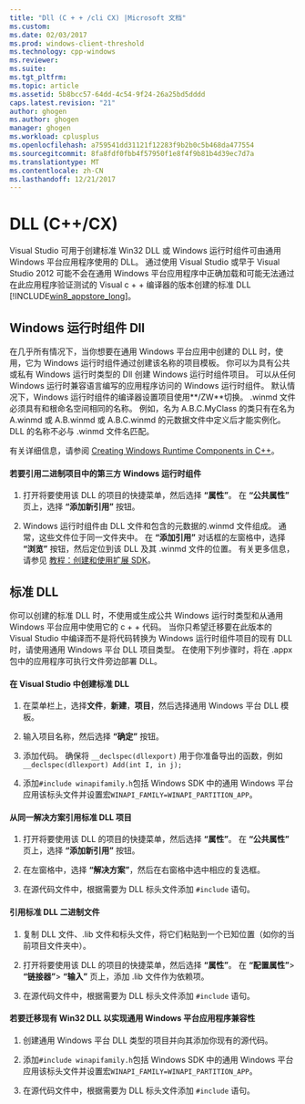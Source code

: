 ```yaml
---
title: "Dll (C + + /cli CX) |Microsoft 文档"
ms.custom: 
ms.date: 02/03/2017
ms.prod: windows-client-threshold
ms.technology: cpp-windows
ms.reviewer: 
ms.suite: 
ms.tgt_pltfrm: 
ms.topic: article
ms.assetid: 5b8bcc57-64dd-4c54-9f24-26a25bd5dddd
caps.latest.revision: "21"
author: ghogen
ms.author: ghogen
manager: ghogen
ms.workload: cplusplus
ms.openlocfilehash: a759541dd31121f12283f9b2b0c5b468da477554
ms.sourcegitcommit: 8fa8fdf0fbb4f57950f1e8f4f9b81b4d39ec7d7a
ms.translationtype: MT
ms.contentlocale: zh-CN
ms.lasthandoff: 12/21/2017
---
```

# <a name="dlls-ccx"></a>DLL (C++/CX)
Visual Studio 可用于创建标准 Win32 DLL 或 Windows 运行时组件可由通用 Windows 平台应用程序使用的 DLL。 通过使用 Visual Studio 或早于 Visual Studio 2012 可能不会在通用 Windows 平台应用程序中正确加载和可能无法通过在此应用程序验证测试的 Visual c + + 编译器的版本创建的标准 DLL [!INCLUDE[win8_appstore_long](../cppcx/includes/win8-appstore-long-md.md)]。  
  
## <a name="windows-runtime-component-dlls"></a>Windows 运行时组件 Dll  
 在几乎所有情况下，当你想要在通用 Windows 平台应用中创建的 DLL 时，使用，它为 Windows 运行时组件通过创建该名称的项目模板。 你可以为具有公共或私有 Windows 运行时类型的 Dll 创建 Windows 运行时组件项目。 可以从任何 Windows 运行时兼容语言编写的应用程序访问的 Windows 运行时组件。 默认情况下，Windows 运行时组件的编译器设置项目使用**/ZW**切换。 .winmd 文件必须具有和根命名空间相同的名称。 例如，名为 A.B.C.MyClass 的类只有在名为 A.winmd 或 A.B.winmd 或 A.B.C.winmd 的元数据文件中定义后才能实例化。 DLL 的名称不必与 .winmd 文件名匹配。  
  
 有关详细信息，请参阅 [Creating Windows Runtime Components in C++](/MicrosoftDocs/windows-uwp/blob/docs/windows-apps-src/winrt-components/creating-windows-runtime-components-in-cpp.md)。  
  
#### <a name="to-reference-a-third-party-windows-runtime-component-binary-in-your-project"></a>若要引用二进制项目中的第三方 Windows 运行时组件  
  
1.  打开将要使用该 DLL 的项目的快捷菜单，然后选择 **“属性”**。 在 **“公共属性”** 页上，选择 **“添加新引用”** 按钮。  
  
2.  Windows 运行时组件由 DLL 文件和包含的元数据的.winmd 文件组成。 通常，这些文件位于同一文件夹中。 在 **“添加引用”** 对话框的左窗格中，选择 **“浏览”** 按钮，然后定位到该 DLL 及其 .winmd 文件的位置。 有关更多信息，请参见 [教程：创建和使用扩展 SDK](http://msdn.microsoft.com/en-us/001e2fca-3d56-43ab-a5e0-0561d085679f)。  
  
## <a name="standard-dlls"></a>标准 DLL  
 你可以创建的标准 DLL 时，不使用或生成公共 Windows 运行时类型和从通用 Windows 平台应用中使用它的 c + + 代码。 当你只希望迁移要在此版本的 Visual Studio 中编译而不是将代码转换为 Windows 运行时组件项目的现有 DLL 时，请使用通用 Windows 平台 DLL 项目类型。 在使用下列步骤时，将在 .appx 包中的应用程序可执行文件旁边部署 DLL。  
  
#### <a name="to-create-a-standard-dll-in-visual-studio"></a>在 Visual Studio 中创建标准 DLL  
  
1.  在菜单栏上，选择**文件**，**新建**，**项目**，然后选择通用 Windows 平台 DLL 模板。  
  
2.  输入项目名称，然后选择 **“确定”** 按钮。  
  
3.  添加代码。 确保将 `__declspec(dllexport)` 用于你准备导出的函数，例如 `__declspec(dllexport) Add(int I, in j);`  
  
4.  添加`#include winapifamily.h`包括 Windows SDK 中的通用 Windows 平台应用该标头文件并设置宏`WINAPI_FAMILY=WINAPI_PARTITION_APP`。  
  
#### <a name="to-reference-a-standard-dll-project-from-the-same-solution"></a>从同一解决方案引用标准 DLL 项目  
  
1.  打开将要使用该 DLL 的项目的快捷菜单，然后选择 **“属性”**。 在 **“公共属性”** 页上，选择 **“添加新引用”** 按钮。  
  
2.  在左窗格中，选择 **“解决方案”**，然后在右窗格中选中相应的复选框。  
  
3.  在源代码文件中，根据需要为 DLL 标头文件添加 `#include` 语句。  
  
#### <a name="to-reference-a-standard-dll-binary"></a>引用标准 DLL 二进制文件  
  
1.  复制 DLL 文件、.lib 文件和标头文件，将它们粘贴到一个已知位置（如你的当前项目文件夹中）。  
  
2.  打开将要使用该 DLL 的项目的快捷菜单，然后选择 **“属性”**。 在 **“配置属性”**&gt; **“链接器”**&gt; **“输入”** 页上，添加 .lib 文件作为依赖项。  
  
3.  在源代码文件中，根据需要为 DLL 标头文件添加 `#include` 语句。  
  
#### <a name="to-migrate-an-existing-win32-dll-for-universal-windows-platform-app-compatibility"></a>若要迁移现有 Win32 DLL 以实现通用 Windows 平台应用程序兼容性  
  
1.  创建通用 Windows 平台 DLL 类型的项目并向其添加你现有的源代码。  
  
2.  添加`#include winapifamily.h`包括 Windows SDK 中的通用 Windows 平台应用该标头文件并设置宏`WINAPI_FAMILY=WINAPI_PARTITION_APP`。  
  
3.  在源代码文件中，根据需要为 DLL 标头文件添加 `#include` 语句。  
  

